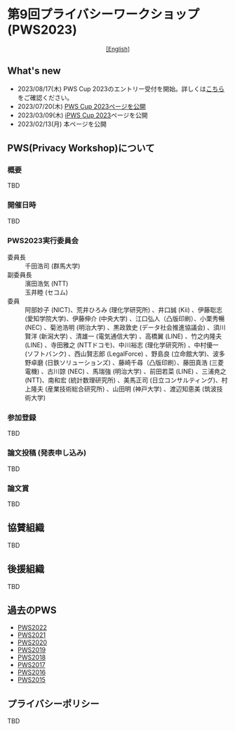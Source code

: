 # 第9回プライバシーワークショップ (PWS2023)

<div style="text-align: center;">
 <font size="2">
  <a href="./index_e.html">[English]</a>
 </font>
</div>

## What's new
- 2023/08/17(木) PWS Cup 2023のエントリー受付を開始。詳しくは[こちら](./cup23.html)をご確認ください。
- 2023/07/20(木) [PWS Cup 2023ページを公開](./cup23.html)
- 2023/03/09(木) [iPWS Cup 2023](https://www.iwsec.org/pws/ipws2023/index.html)ページを公開
- 2023/02/13(月) 本ページを公開

## PWS(Privacy Workshop)について
### 概要
TBD

### 開催日時
TBD

### PWS2023実行委員会

<dl>
 <dt>委員長</dt>
  <dd>千田浩司 (群馬大学)</dd>
 <dt>副委員長</dt>
  <dd>濱田浩気 (NTT)</dd>
  <dd>玉井睦 (セコム)</dd>
 <dt>委員</dt>
  <dd>阿部妙子 (NICT)、荒井ひろみ (理化学研究所) 、井口誠 (Kii) 、伊藤聡志 (愛知学院大学)、伊藤伸介 (中央大学) 、江口弘人（凸版印刷）、小栗秀暢 (NEC) 、菊池浩明 (明治大学) 、黒政敦史 (データ社会推進協議会) 、須川賢洋 (新潟大学) 、清雄一 (電気通信大学) 、高橋翼 (LINE) 、竹之内隆夫 (LINE) 、寺田雅之 (NTTドコモ)、中川裕志 (理化学研究所) 、中村優一 (ソフトバンク) 、西山賢志郎 (LegalForce) 、野島良 (立命館大学)、波多野卓磨 (日鉄ソリューションズ) 、藤崎千尋（凸版印刷）、藤田真浩 (三菱電機) 、古川諒 (NEC) 、馬瑞強 (明治大学) 、前田若菜 (LINE) 、三浦尭之 (NTT)、南和宏 (統計数理研究所) 、美馬正司 (日立コンサルティング)、村上隆夫 (産業技術総合研究所) 、山田明 (神戸大学) 、渡辺知恵美 (筑波技術大学) </dd>
</dl>

### 参加登録
TBD

### 論文投稿 (発表申し込み)
TBD

### 論文賞
TBD

## 協賛組織
TBD

## 後援組織
TBD

## 過去のPWS
- [PWS2022](https://www.iwsec.org/pws/2022/)
- [PWS2021](https://www.iwsec.org/pws/2021/)
- [PWS2020](https://www.iwsec.org/pws/2020/)
- [PWS2019](https://www.iwsec.org/pws/2019/)
- [PWS2018](https://www.iwsec.org/pws/2018/)
- [PWS2017](https://www.iwsec.org/pws/2017/)
- [PWS2016](https://www.iwsec.org/pws/2016/)
- [PWS2015](https://www.iwsec.org/pws/2015/)

## プライバシーポリシー
TBD


